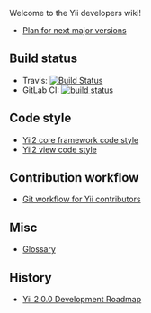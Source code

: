 Welcome to the Yii developers wiki!

- [Plan for next major versions](https://github.com/yiisoft/yii2/wiki/Plan-for-next-major-versions)

## Build status

- Travis: [![Build Status](https://img.shields.io/travis/yiisoft/yii2.svg)](http://travis-ci.org/yiisoft/yii2)
- GitLab CI: [![build status](https://gitlab.com/yiisoft-contrib/yii2/badges/feature/docker-testing/build.svg)](https://gitlab.com/yiisoft-contrib/yii2/commits/feature/docker-testing)

## Code style

- [Yii2 core framework code style](https://github.com/yiisoft/yii2/blob/master/docs/internals/core-code-style.md)
- [Yii2 view code style](https://github.com/yiisoft/yii2/blob/master/docs/internals/view-code-style.md)

## Contribution workflow

- [Git workflow for Yii contributors](https://github.com/yiisoft/yii2/blob/master/docs/internals/git-workflow.md)

## Misc

- [Glossary](https://github.com/yiisoft/yii2/blob/master/docs/guide/glossary.md)

## History

- [Yii 2.0.0 Development Roadmap](https://github.com/yiisoft/yii2/wiki/Yii2-2.0.0-Development-Roadmap)